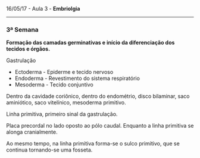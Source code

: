 16/05/17 - Aula 3 - **Embriolgia**

---

### 3ª Semana

**Formação das camadas germinativas e início da diferenciação dos tecidos e órgãos.**

Gastrulação

* Ectoderma - Epiderme e tecido nervoso
* Endoderma - Revestimento do sistema respiratório
* Mesoderma - Tecido conjuntivo

Dentro da cavidade coriônico, dentro do endométrio, disco bilaminar, saco aminiótico, saco vitelínico, mesoderma primitivo.

Linha primitiva, primeiro sinal da gastrulação.

Placa precordal no lado oposto ao pólo caudal. Enquanto a linha primitiva se alonga cranialmente.

Ao mesmo tempo, na linha primitiva forma-se o sulco primitivo, que se continua tornando-se uma fosseta.

